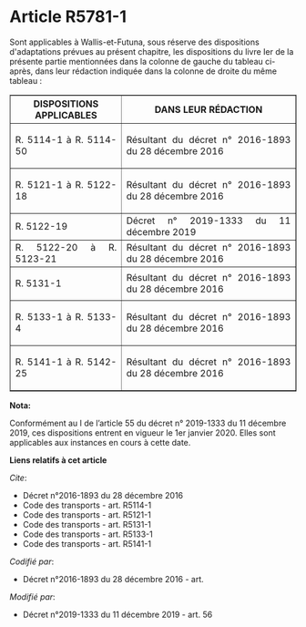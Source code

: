 # Article R5781-1

Sont applicables à Wallis-et-Futuna, sous réserve des dispositions d'adaptations prévues au présent chapitre, les
dispositions du livre Ier de la présente partie mentionnées dans la colonne de gauche du tableau ci-après, dans leur
rédaction indiquée dans la colonne de droite du même tableau :

<table border="1">
  <tbody>
    <tr>
      <th>DISPOSITIONS APPLICABLES</th>
      <th>DANS LEUR RÉDACTION</th>
    </tr>
    <tr>
      <td align="justify">

R. 5114-1 à R. 5114-50 

</td>
      <td align="justify">Résultant du décret n° 2016-1893 du 28 décembre 2016</td>
    </tr>
    <tr>
      <td align="justify">

R. 5121-1 à R. 5122-18

</td>
      <td align="justify">Résultant du décret n° 2016-1893 du 28 décembre 2016</td>
    </tr>
    <tr>
      <td align="justify">R. 5122-19</td>
      <td align="justify">Décret n° 2019-1333 du 11 décembre 2019</td>
    </tr>
    <tr>
      <td align="justify">R. 5122-20 à R. 5123-21</td>
      <td align="justify">Résultant du décret n° 2016-1893 du 28 décembre 2016</td>
    </tr>
    <tr>
      <td align="justify">

R. 5131-1 

</td>
      <td align="justify">Résultant du décret n° 2016-1893 du 28 décembre 2016</td>
    </tr>
    <tr>
      <td align="justify">

R. 5133-1 à R. 5133-4 

</td>
      <td align="justify">Résultant du décret n° 2016-1893 du 28 décembre 2016</td>
    </tr>
    <tr>
      <td align="justify">

R. 5141-1 à R. 5142-25

</td>
      <td align="justify">Résultant du décret n° 2016-1893 du 28 décembre 2016</td>
    </tr>
  </tbody>
</table>

**Nota:**

Conformément au I de l’article 55 du décret n° 2019-1333 du 11 décembre 2019, ces dispositions entrent en vigueur le 1er
janvier 2020. Elles sont applicables aux instances en cours à cette date.

**Liens relatifs à cet article**

_Cite_:

  - Décret n°2016-1893 du 28 décembre 2016
  - Code des transports - art. R5114-1
  - Code des transports - art. R5121-1
  - Code des transports - art. R5131-1
  - Code des transports - art. R5133-1
  - Code des transports - art. R5141-1

_Codifié par_:

  - Décret n°2016-1893 du 28 décembre 2016 - art.

_Modifié par_:

  - Décret n°2019-1333 du 11 décembre 2019 - art. 56
